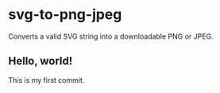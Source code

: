 # svg-to-png-jpeg
Converts a valid SVG string into a downloadable PNG or JPEG. 

## Hello, world!

This is my first commit.

